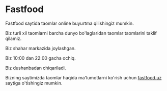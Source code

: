 <!DOCTYPE html>
<html lang="en">
<head>
    <meta charset="UTF-8">
    <meta name="viewport" content="width=device-width, initial-scale=1.0">
    <title>Fastfood</title>
</head>
<body>
    <h1>Fastfood</h1>
    <p>Fastfood saytida taomlar online buyurtma qilishingiz mumkin.</p>
    <p>Biz turli xil taomlarni barcha dunyo bo'laglaridan taomlar taomlarini taklif qilamiz.</p>
    <p>Biz shahar markazida joylashgan.</p>
    <p>Biz 10:00 dan 22:00 gacha ochiq.</p>
    <p>Biz dushanbadan chiqariladi.</p>
    <p>Bizning saytimizda taomlar haqida ma'lumotlarni ko'rish uchun <a href="https://fastfood.uz">fastfood.uz</a> saytiga o'tishingiz mumkin.</p>
    <img src="1.jpg" alt="">
    <img src="2.jpg" alt="">

</body>
</html>